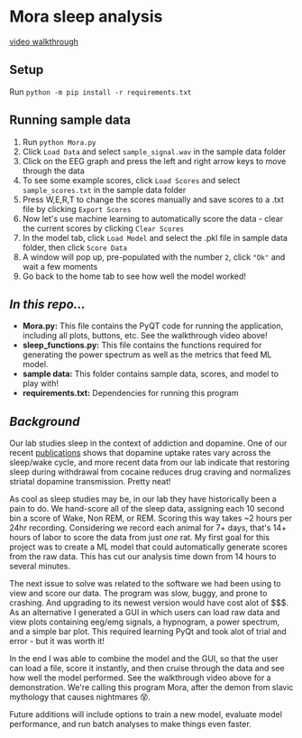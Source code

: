 # Mora sleep analysis

[video walkthrough](https://www.youtube.com/watch?v=5LG8gb8FvUw)

## Setup
Run `python -m pip install -r requirements.txt`

## Running sample data
1. Run `python Mora.py`
2. Click `Load Data` and select `sample_signal.wav` in the sample data folder
3. Click on the EEG graph and press the left and right arrow keys to move through the data
4. To see some example scores, click `Load Scores` and select `sample_scores.txt` in the sample data folder
5. Press W,E,R,T to change the scores manually and save scores to a .txt file by clicking `Export Scores`
6. Now let's use machine learning to automatically score the data - clear the current scores by clicking `Clear Scores`
7. In the model tab, click `Load Model` and select the .pkl file in sample data folder, then click `Score Data`
8. A window will pop up, pre-populated with the number `2`, click `"Ok"` and wait a few moments
9. Go back to the home tab to see how well the model worked!

## *In this repo...*
* **Mora.py:** This file contains the PyQT code for running the application, including all plots, buttons, etc. See the walkthrough video above!
* **sleep_functions.py:** This file contains the functions required for generating the power spectrum as well as the metrics that feed ML model. 
* **sample data:** This folder contains sample data, scores, and model to play with!
* **requirements.txt:** Dependencies for running this program

## *Background*
Our lab studies sleep in the context of addiction and dopamine. One of our recent [publications](https://www.nature.com/articles/s41386-020-00879-2) shows that dopamine uptake rates vary across the sleep/wake cycle, and more recent data from our lab indicate that restoring sleep during withdrawal from cocaine reduces drug craving and normalizes striatal dopamine transmission.  Pretty neat!

As cool as sleep studies may be, in our lab they have historically been a pain to do. We hand-score all of the sleep data, assigning each 10 second bin a score of Wake, Non REM, or REM. Scoring this way takes ~2 hours per 24hr recording. Considering we record each animal for 7+ days, that's 14+ hours of labor to score the data from just *one* rat. My first goal for this project was to create a ML model that could automatically generate scores from the raw data. This has cut our analysis time down from 14 hours to several minutes.

The next issue to solve was related to the software we had been using to view and score our data. The program was slow, buggy, and prone to crashing. And upgrading to its newest version would have cost alot of $$$. As an alternative I generated a GUI in which users can load raw data and view plots containing eeg/emg signals, a hypnogram, a power spectrum, and a simple bar plot. This required learning PyQt and took alot of trial and error - but it was worth it!

In the end I was able to combine the model and the GUI, so that the user can load a file, score it instantly, and then cruise through the data and see how well the model performed. See the walkthrough video above for a demonstration. We're calling this program Mora, after the demon from slavic mythology that causes nightmares 😵.

Future additions will include options to train a new model, evaluate model performance, and run batch analyses to make things even faster.
